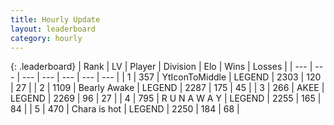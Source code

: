 ```yaml
---
title: Hourly Update
layout: leaderboard
category: hourly
---
```


{: .leaderboard}
| Rank | LV | Player | Division | Elo | Wins | Losses |
| --- | --- | --- | --- | --- | --- | --- |
| <span data-change="0">1</span> | 357 | <span title="ID: 108623">YtIconToMiddle</span> | LEGEND | <span data-change="0">2303</span> | <span data-change="0">120</span> | <span data-change="0">27</span> |
| <span data-change="0">2</span> | 1109 | <span title="ID: 417840">Bearly Awake</span> | LEGEND | <span data-change="2">2287</span> | <span data-change="1">175</span> | <span data-change="0">45</span> |
| <span data-change="0">3</span> | 266 | <span title="ID: 455100">AKEE</span> | LEGEND | <span data-change="0">2269</span> | <span data-change="0">96</span> | <span data-change="0">27</span> |
| <span data-change="0">4</span> | 795 | <span title="ID: 66144">R U N A W A Y</span> | LEGEND | <span data-change="-6">2255</span> | <span data-change="3">165</span> | <span data-change="1">84</span> |
| <span data-change="0">5</span> | 470 | <span title="ID: 382502">Chara is hot</span> | LEGEND | <span data-change="0">2250</span> | <span data-change="0">184</span> | <span data-change="0">68</span> |
